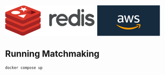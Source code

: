 <img src="../../img/redis-logo-full-color-rgb.png" height=100/><img align="right" src="../../img/aws-logo-1.jpeg" height=100 />

# Running Matchmaking

`docker compose up`